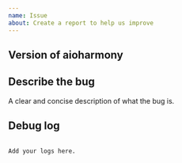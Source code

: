 ```yaml
---
name: Issue
about: Create a report to help us improve
---
```


<!-- Before you open a new issue, search through the existing issues to see if others have had the same problem.

Issues not containing the minimum requirements will be closed:

- Issues without a description (using the header is not good enough) will be closed.
- Issues without debug logging will be closed.

-->

## Version of aioharmony

<!-- If you are not using the newest version, download and try that before opening an issue
If you are unsure about the version check __version__.py.
-->

## Describe the bug

A clear and concise description of what the bug is.

## Debug log


```text

Add your logs here.

```
